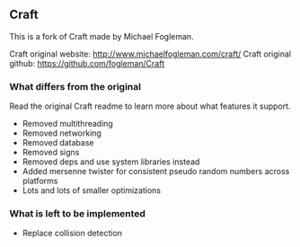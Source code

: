 ## Craft

This is a fork of Craft made by Michael Fogleman.

Craft original website: http://www.michaelfogleman.com/craft/
Craft original github: https://github.com/fogleman/Craft

### What differs from the original

Read the original Craft readme to learn more about what features it support.

* Removed multithreading
* Removed networking
* Removed database
* Removed signs
* Removed deps and use system libraries instead
* Added mersenne twister for consistent pseudo random numbers across platforms
* Lots and lots of smaller optimizations

### What is left to be implemented

* Replace collision detection
